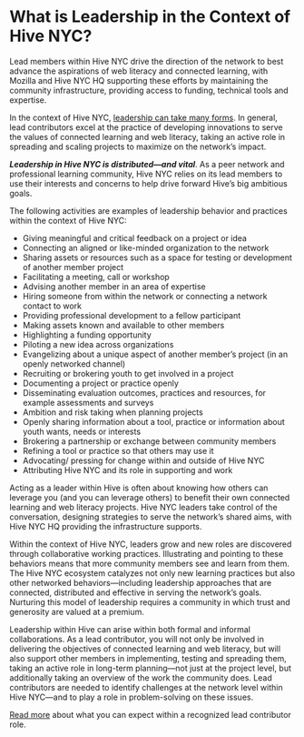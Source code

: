 # What is Leadership in the Context of Hive NYC?

Lead members within Hive NYC drive the direction of the network to best advance the aspirations of web literacy and connected learning, with Mozilla and Hive NYC HQ supporting these efforts by maintaining the community infrastructure, providing access to funding, technical tools and expertise.

In the context of Hive NYC, [leadership can take many forms](http://hivenyc.org/2014/11/24/leadership-hive-nyc/). In general, lead contributors excel at the practice of developing innovations to serve the values of connected learning and web literacy, taking an active role in spreading and scaling projects to maximize on the network’s impact.

***Leadership in Hive NYC is distributed—and vital***. As a peer network and professional learning community, Hive NYC relies on its lead members to use their interests and concerns to help drive forward Hive’s big ambitious goals.

The following activities are examples of leadership behavior and practices within the context of Hive NYC:
* Giving meaningful and critical feedback on a project or idea
* Connecting an aligned or like-minded organization to the network
* Sharing assets or resources such as a space for testing or development of another member project
* Facilitating a meeting, call or workshop
* Advising another member in an area of expertise
* Hiring someone from within the network or connecting a network contact to work
* Providing professional development to a fellow participant
* Making assets known and available to other members
* Highlighting a funding opportunity
* Piloting a new idea across organizations
* Evangelizing about a unique aspect of another member’s project (in an openly networked channel)
* Recruiting or brokering youth to get involved in a project
* Documenting a project or practice openly
* Disseminating evaluation outcomes, practices and resources, for example assessments and surveys
* Ambition and risk taking when planning projects
* Openly sharing information about a tool, practice or information about youth wants, needs or interests
* Brokering a partnership or exchange between community members
* Refining a tool or practice so that others may use it
* Advocating/ pressing for change within and outside of Hive NYC
* Attributing Hive NYC and its role in supporting and work

Acting as a leader within Hive is often about knowing how others can leverage you (and you can leverage others) to benefit their own connected learning and web literacy projects. Hive NYC leaders take control of the conversation, designing strategies to serve the network’s shared aims, with Hive NYC HQ providing the infrastructure supports.

Within the context of Hive NYC, leaders grow and new roles are discovered through collaborative working practices. Illustrating and pointing to these behaviors means that more community members see and learn from them. The Hive NYC ecosystem catalyzes not only new learning practices but also other networked behaviors—including leadership approaches that are connected, distributed and effective in serving the network’s goals. Nurturing this model of leadership requires a community in which trust and generosity are valued at a premium.

Leadership within Hive can arise within both formal and informal collaborations. As a lead contributor, you will not only be involved in delivering the objectives of connected learning and web literacy, but will also support other members in implementing, testing and spreading them, taking an active role in long-term planning—not just at the project level, but additionally taking an overview of the work the community does. Lead contributors are needed to identify challenges at the network level within Hive NYC—and to play a role in problem-solving on these issues.

[Read more](../leadership_in_hive_nyc/being_a_lead_contributor.html) about what you can expect within a recognized lead contributor role.
